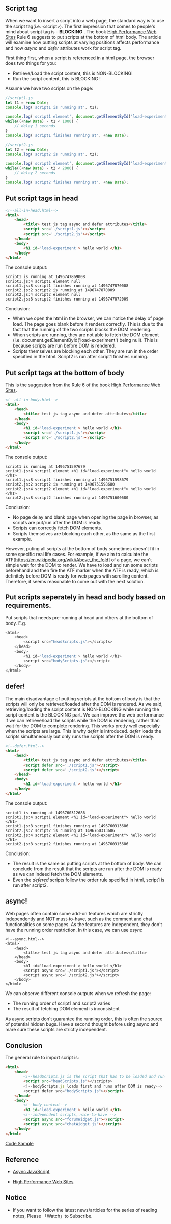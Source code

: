 ## Script tag

When we want to insert a script into a web page, the standard way is to use the script tag(i.e. \<script\>). The first impression that comes to people's mind about script tag is -  __BLOCKING__ . 
The book [High Performance Web Sites](https://www.amazon.com/High-Performance-Web-Sites-Essential/dp/0596529309/ref=sr_1_1?s=books&ie=UTF8&qid=1521248657&sr=1-1&keywords=high+performance+websites) Rule 6 suggests to put scripts at the bottom of html body. The article will examine how putting scripts at varying positions affects performance and how *async* and *defer* attributes work for script tag.

First thing first, when a script is referenced in a html page, the browser does two things for you:

* Retrieve/Load the script content, this is NON-BLOCKING!
* Run the script content, this is BLOCKING !

Assume we have two scripts on the page: 

```javascript
//script1.js
let t1 = +new Date;
console.log('script1 is running at', t1);

console.log('script1 element', document.getElementById('load-experiment'));
while((+new Date) - t1 < 1000) {
    // delay 1 seconds
}
console.log('script1 finishes running at', +new Date);
```

```javascript
//script2.js
let t2 = +new Date;
console.log('script2 is running at', t2);

console.log('script2 element', document.getElementById('load-experiment'));
while((+new Date) - t2 < 2000) {
    // delay 2 seconds
}
console.log('script2 finishes running at', +new Date);
```

## Put script tags in head
```html
<!--all-in-head.html-->
<html>
    <head>
        <title> test js tag async and defer attributes</title>
        <script src='./script1.js'></script>
        <script src='./script2.js'></script>
    </head>
    <body>
        <h1 id='load-experiment'> hello world </h1>
    </body>
</html>
```

The console output:

```
script1 is running at 1496747869008
script1.js:4 script1 element null
script1.js:8 script1 finishes running at 1496747870008
script2.js:2 script2 is running at 1496747870009
script2.js:4 script2 element null
script2.js:8 script2 finishes running at 1496747872009
```

Conclusion:

* When we open the html in the browser, we can notice the delay of page load. The page goes blank before it renders correctly. This is due to the fact that the running of the two scripts blocks the DOM rendering. 
* When scripts are running, they are not able to fetch the DOM element (i.e. document.getElementById('load-experiment') being null). This is because scripts are run before DOM is rendered.
* Scripts themselves are blocking each other. They are run in the order specified in the html. Script2 is run after script1 finishes running.

## Put script tags at the bottom of body

This is the suggestion from the Rule 6 of the book [High Performance Web Sites](https://www.amazon.com/High-Performance-Web-Sites-Essential/dp/0596529309/ref=sr_1_1?s=books&ie=UTF8&qid=1521248657&sr=1-1&keywords=high+performance+websites).

```html
<!--all-in-body.html-->
<html>
    <head>
        <title> test js tag async and defer attributes</title>
    </head>
    <body>
        <h1 id='load-experiment'> hello world </h1>
        <script src='./script1.js'></script>
        <script src='./script2.js'></script>
    </body>
</html>
```

The console output:

```
script1 is running at 1496751597679
script1.js:4 script1 element <h1 id=​"load-experiment">​ hello world ​</h1>​
script1.js:8 script1 finishes running at 1496751598679
script2.js:2 script2 is running at 1496751598680
script2.js:4 script2 element <h1 id=​"load-experiment">​ hello world ​</h1>​
script2.js:8 script2 finishes running at 1496751600680
```

Conclusion:

* No page delay and blank page when opening the page in browser, as scripts are put/run after the DOM is ready.
* Scripts can correctly fetch DOM elements.
* Scripts themselves are blocking each other, as the same as the first example.

However, puting all scripts at the bottom of body sometimes doesn't fit in some specific real life cases. For example, if we aim to calculate the ATF[https://en.wikipedia.org/wiki/Above_the_fold] of a page, we can't simple wait for the DOM to render. We have to load and run some scripts beforehand and then fire the ATF marker when the ATF is ready, which is definitely before DOM is ready for web pages with scrolling content. Therefore, it seems reasonable to come out with the next solution.

## Put scripts seperately in head and body based on requirements.

Put scripts that needs pre-running at head and others at the bottom of body. E.g.

```javascript
<html> 
    <head> 
        <script src="headScripts.js"></scripts> 
    </head> 
    <body>
        <h1 id='load-experiment'> hello world </h1>
        <script src="bodyScripts.js"></script> 
    </body>
</html>
```

## defer!

The main disadvantage of putting scripts at the bottom of body is that the scripts will only be retrieved/loaded after the DOM is rendered. As we said, retrieving/loading the script content is NON-BLOCKING while running the script content is the BLOCKING part. We can improve the web performance if we can retrieve/load the scripts while the DOM is rendering, rather than wait for the DOM to complete rendering. This works pretty well especially when the scripts are large. This is why *defer* is introduced. *defer* loads the scripts simultaneously but only runs the scripts after the DOM is ready.

```html
<!--defer.html-->
<html>
    <head>
        <title> test js tag async and defer attributes</title>
        <script defer src='./script1.js'></script>
        <script defer src='./script2.js'></script>
    </head>
    <body>
        <h1 id='load-experiment'> hello world </h1>
    </body>
</html>
```

The console output:

```
script1 is running at 1496760312686
script1.js:4 script1 element <h1 id=​"load-experiment">​ hello world ​</h1>​
script1.js:8 script1 finishes running at 1496760313686
script2.js:2 script2 is running at 1496760313686
script2.js:4 script2 element <h1 id=​"load-experiment">​ hello world ​</h1>​
script2.js:8 script2 finishes running at 1496760315686
```

Conclusion:

* The result is the same as putting scripts at the bottom of body. We can conclude from the result that the scripts are run after the DOM is ready as we can indeed fetch the DOM elements.
* Even the *defered* scripts follow the order rule specified in html, script1 is run after script2.

## async!

Web pages often contain some add-on features which are strictly independently and NOT must-to-have, such as the comment and chat functionalities on some pages. As the features are independent, they don't have the running order restriction. In this case, we can use *async*

```
<!--async.html-->
<html>
    <head>
        <title> test js tag async and defer attributes</title>
    </head>
    <body>
        <h1 id='load-experiment'> hello world </h1>
        <script async src='./script1.js'></script>
        <script async src='./script2.js'></script>
    </body>
</html>
```

We can observe different console outputs when we refresh the page: 

* The running order of script1 and script2 varies
* The result of fetching DOM element is inconsistent

As async scripts don't guarantee the running order, this is often the source of potential hidden bugs. Have a second thought before using async and mare sure these scripts are strictly independent.

## Conclusion

The general rule to import script is: 

```html
<html> 
    <head> 
        <!--headScripts.js is the script that has to be loaded and run before DOM is ready-->
        <script src="headScripts.js"></scripts> 
        <!--bodyScripts.js loads first and runs after DOM is ready-->
        <script defer src="bodyScripts.js"></script> 
    </head> 
    <body>
        <!--body content-->
        <h1 id='load-experiment'> hello world </h1>
        <!--independent scripts，nice-to-have -->
        <script async src="forumWidget.js"></script>
        <script async src="chatWidget.js"></script>
    </body>
</html>
```

[Code Sample](https://github.com/n0ruSh/the-art-of-reading/tree/master/javascript/Async%20Javascript/defer-async)


## Reference

* [Async JavaScript](https://www.amazon.com/Async-JavaScript-Responsive-Pragmatic-Express-ebook/dp/B00AKM4RVG)

* [High Performance Web Sites](https://www.amazon.com/High-Performance-Web-Sites-Essential/dp/0596529309/ref=sr_1_1?s=books&ie=UTF8&qid=1521248657&sr=1-1&keywords=high+performance+websites)

## Notice

* If you want to follow the latest news/articles for the series of reading notes, Please 「Watch」to Subscribe.